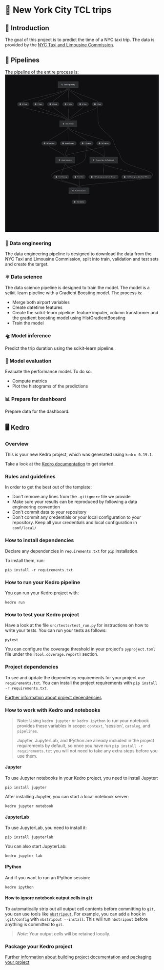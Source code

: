 # 🚕 New York City TCL trips


## 📖 Introduction

The goal of this project is to predict the time of a NYC taxi trip. The data is provided by the [NYC Taxi and Limousine Commission](https://www1.nyc.gov/site/tlc/about/tlc-trip-record-data.page).

## 🚀 Pipelines

The pipeline of the entire process is:
![Process](./reports/kedro-pipeline.png)

### 📡 Data engineering

The data engineering pipeline is designed to download the data from the NYC Taxi and Limousine Commission, split into train, validation and test sets and create the target.


### ⚛️ Data science

The data science pipeline is designed to train the model. The model is a scikit-learn pipeline with a Gradient Boosting model. The process is:
* Merge both airport variables
* Create datetime features
* Create the scikit-learn pipeline: feature imputer, column transformer and the gradient boosting model using HistGradientBoosting
* Train the model


### 🛸 Model inference

Predict the trip duration using the scikit-learn pipeline.


### 🧪 Model evaluation

Evaluate the performance model. To do so:
* Compute metrics
* Plot the histograms of the predictions


### 📊 Prepare for dashboard

Prepare data for the dashboard.


## 🖥️ Kedro

### Overview

This is your new Kedro project, which was generated using `kedro 0.19.1`.

Take a look at the [Kedro documentation](https://docs.kedro.org) to get started.

### Rules and guidelines

In order to get the best out of the template:

* Don't remove any lines from the `.gitignore` file we provide
* Make sure your results can be reproduced by following a data engineering convention
* Don't commit data to your repository
* Don't commit any credentials or your local configuration to your repository. Keep all your credentials and local configuration in `conf/local/`

### How to install dependencies

Declare any dependencies in `requirements.txt` for `pip` installation.

To install them, run:

```
pip install -r requirements.txt
```

### How to run your Kedro pipeline

You can run your Kedro project with:

```
kedro run
```

### How to test your Kedro project

Have a look at the file `src/tests/test_run.py` for instructions on how to write your tests. You can run your tests as follows:

```
pytest
```

You can configure the coverage threshold in your project's `pyproject.toml` file under the `[tool.coverage.report]` section.


### Project dependencies

To see and update the dependency requirements for your project use `requirements.txt`. You can install the project requirements with `pip install -r requirements.txt`.

[Further information about project dependencies](https://docs.kedro.org/en/stable/kedro_project_setup/dependencies.html#project-specific-dependencies)

### How to work with Kedro and notebooks

> Note: Using `kedro jupyter` or `kedro ipython` to run your notebook provides these variables in scope: `context`, 'session', `catalog`, and `pipelines`.
>
> Jupyter, JupyterLab, and IPython are already included in the project requirements by default, so once you have run `pip install -r requirements.txt` you will not need to take any extra steps before you use them.

#### Jupyter
To use Jupyter notebooks in your Kedro project, you need to install Jupyter:

```
pip install jupyter
```

After installing Jupyter, you can start a local notebook server:

```
kedro jupyter notebook
```

#### JupyterLab
To use JupyterLab, you need to install it:

```
pip install jupyterlab
```

You can also start JupyterLab:

```
kedro jupyter lab
```

#### IPython
And if you want to run an IPython session:

```
kedro ipython
```

#### How to ignore notebook output cells in `git`
To automatically strip out all output cell contents before committing to `git`, you can use tools like [`nbstripout`](https://github.com/kynan/nbstripout). For example, you can add a hook in `.git/config` with `nbstripout --install`. This will run `nbstripout` before anything is committed to `git`.

> *Note:* Your output cells will be retained locally.

### Package your Kedro project

[Further information about building project documentation and packaging your project](https://docs.kedro.org/en/stable/tutorial/package_a_project.html)
